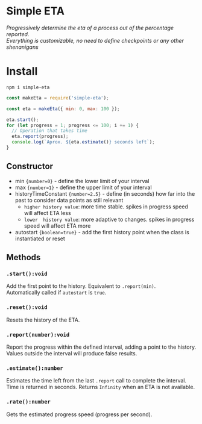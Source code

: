 # Simple ETA
_Progressively determine the eta of a process out of the percentage reported._<br/>
_Everything is customizable, no need to define checkpoints or any other shenanigans_

# Install
```
npm i simple-eta
```

```javascript
const makeEta = require('simple-eta');

const eta = makeEta({ min: 0, max: 100 });

eta.start();
for (let progress = 1; progress <= 100; i += 1) {
  // Operation that takes time
  eta.report(progress);
  console.log(`Aprox. ${eta.estimate()} seconds left`);
}
```

## Constructor
- min `{number=0}` - define the lower limit of your interval
- max `{number=1}` - define the upper limit of your interval
- historyTimeConstant `{number=2.5}` - define (in seconds) how far into the past to consider data points as still relevant
    - `higher history value`: more time stable. spikes in progress speed will affect ETA less
    - `lower  history value`: more adaptive to changes. spikes in progress speed will affect ETA more
- autostart `{boolean=true}` - add the first history point when the class is instantiated or reset

## Methods

### `.start():void`
Add the first point to the history. Equivalent to `.report(min)`. <br/>
Automatically called if `autostart` is `true`.

### `.reset():void`
Resets the history of the ETA.

### `.report(number):void`
Report the progress within the defined interval, adding a point to the history.<br/>
Values outside the interval will produce false results.

### `.estimate():number`
Estimates the time left from the last `.report` call to complete the interval.<br/>
Time is returned in seconds. Returns `Infinity` when an ETA is not available.

### `.rate():number`
Gets the estimated progress speed (progress per second).

